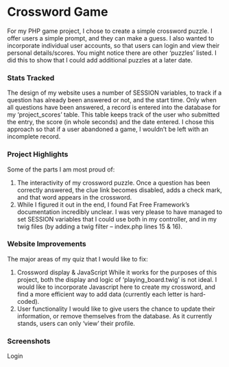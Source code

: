 # Crossword Game
For my PHP game project, I chose to create a simple crossword puzzle. I offer users a simple prompt, and they can make a guess. I also wanted to incorporate individual user accounts, so that users can login and view their personal details/scores. You might notice there are other ‘puzzles’ listed. I did this to show that I could add additional puzzles at a later date.

### Stats Tracked
The design of my website uses a number of SESSION variables, to track if a question has already been answered or not, and the start time. Only when all questions have been answered, a record is entered into the database for my ‘project_scores’ table. This table keeps track of the user who submitted the entry, the score (in whole seconds) and the date entered. I chose this approach so that if a user abandoned a game, I wouldn’t be left with an incomplete record.

### Project Highlights
Some of the parts I am most proud of:
1. The interactivity of my crossword puzzle. Once a question has been correctly answered, the
clue link becomes disabled, adds a check mark, and that word appears in the crossword.
2. While I figured it out in the end, I found Fat Free Framework’s documentation incredibly
unclear. I was very please to have managed to set SESSION variables that I could use both in my controller, and in my twig files (by adding a twig filter – index.php lines 15 & 16).

### Website Improvements
The major areas of my quiz that I would like to fix:
1. Crossword display & JavaScript
While it works for the purposes of this project, both the display and logic of ‘playing_board.twig’ is not ideal. I would like to incorporate Javascript here to create my crossword, and find a more efficient way to add data (currently each letter is hard-coded).
2. User functionality
I would like to give users the chance to update their information, or remove themselves from the database. As it currently stands, users can only ‘view’ their profile.

### Screenshots
Login
